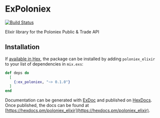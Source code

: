 # ExPoloniex
[![Build Status](https://circleci.com/gh/fremantle-capital/ex_poloniex.png?circle-token=e925c779d62292b6fd4f5f15445c4cec8d7ca79a)](https://circleci.com/gh/fremantle-capital/poloniex_elixir)

Elixir library for the Poloniex Public & Trade API

## Installation

If [available in Hex](https://hex.pm/docs/publish), the package can be installed
by adding `poloniex_elixir` to your list of dependencies in `mix.exs`:

```elixir
def deps do
  [
    {:ex_poloniex, "~> 0.1.0"}
  ]
end
```

Documentation can be generated with [ExDoc](https://github.com/elixir-lang/ex_doc)
and published on [HexDocs](https://hexdocs.pm). Once published, the docs can
be found at [https://hexdocs.pm/poloniex_elixir](https://hexdocs.pm/poloniex_elixir).

